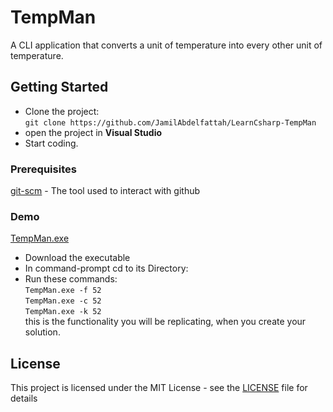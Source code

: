# TempMan
A CLI application that converts a unit of temperature into every other unit of temperature.

## Getting Started
* Clone the project: <br/>
```git clone https://github.com/JamilAbdelfattah/LearnCsharp-TempMan```
* open the project in **Visual Studio**
* Start coding.

### Prerequisites
[git-scm](https://git-scm.com/) - The tool used to interact with github

### Demo
[TempMan.exe](https://github.com/JamilAbdelfattah/LearnCsharp-TempMan/blob/master/LICENSE)
* Download the executable
* In command-prompt cd to its Directory:<br/>
* Run these commands: <br/>
```TempMan.exe -f 52```<br/>
```TempMan.exe -c 52```<br/>
```TempMan.exe -k 52```<br/>
this is the functionality you will be replicating, when you create your solution.

## License
This project is licensed under the MIT License - see the [LICENSE](https://github.com/JamilAbdelfattah/LearnCsharp-TempMan/blob/master/LICENSE) file for details
